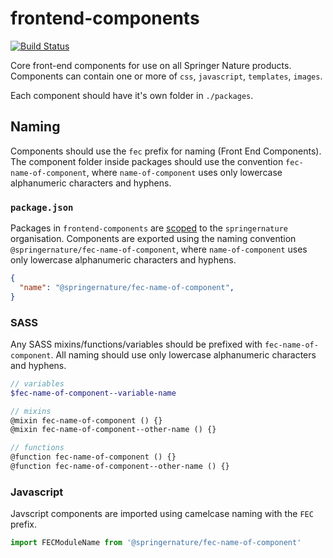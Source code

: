 # frontend-components
[![Build Status](https://travis-ci.com/springernature/frontend-components.svg?token=zyctw5kYdmyz8scswTTY&branch=master)](https://travis-ci.com/springernature/frontend-components)

Core front-end components for use on all Springer Nature products. Components can contain one or more of `css`, `javascript`, `templates`, `images`.

Each component should have it's own folder in `./packages`.

## Naming

Components should use the `fec` prefix for naming (Front End Components). The component folder inside packages should use the convention `fec-name-of-component`, where `name-of-component` uses only lowercase alphanumeric characters and hyphens.

### `package.json`

Packages in `frontend-components` are [scoped](https://docs.npmjs.com/misc/scope) to the `springernature` organisation. Components are exported using the naming convention `@springernature/fec-name-of-component`, where `name-of-component` uses only lowercase alphanumeric characters and hyphens.

```json
{
  "name": "@springernature/fec-name-of-component",
}
```

### SASS

Any SASS mixins/functions/variables should be prefixed with `fec-name-of-component`. All naming should use only lowercase alphanumeric characters and hyphens.

```scss
// variables
$fec-name-of-component--variable-name

// mixins
@mixin fec-name-of-component () {}
@mixin fec-name-of-component--other-name () {}

// functions
@function fec-name-of-component () {}
@function fec-name-of-component--other-name () {}
```

### Javascript

Javscript components are imported using camelcase naming with the `FEC` prefix.

```javascript
import FECModuleName from '@springernature/fec-name-of-component'
```
